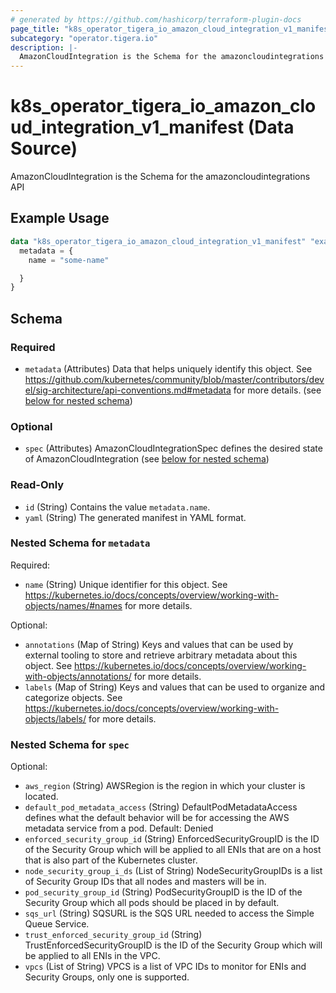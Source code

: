 ```yaml
---
# generated by https://github.com/hashicorp/terraform-plugin-docs
page_title: "k8s_operator_tigera_io_amazon_cloud_integration_v1_manifest Data Source - terraform-provider-k8s"
subcategory: "operator.tigera.io"
description: |-
  AmazonCloudIntegration is the Schema for the amazoncloudintegrations API
---
```


# k8s_operator_tigera_io_amazon_cloud_integration_v1_manifest (Data Source)

AmazonCloudIntegration is the Schema for the amazoncloudintegrations API

## Example Usage

```terraform
data "k8s_operator_tigera_io_amazon_cloud_integration_v1_manifest" "example" {
  metadata = {
    name = "some-name"

  }
}
```

<!-- schema generated by tfplugindocs -->
## Schema

### Required

- `metadata` (Attributes) Data that helps uniquely identify this object. See https://github.com/kubernetes/community/blob/master/contributors/devel/sig-architecture/api-conventions.md#metadata for more details. (see [below for nested schema](#nestedatt--metadata))

### Optional

- `spec` (Attributes) AmazonCloudIntegrationSpec defines the desired state of AmazonCloudIntegration (see [below for nested schema](#nestedatt--spec))

### Read-Only

- `id` (String) Contains the value `metadata.name`.
- `yaml` (String) The generated manifest in YAML format.

<a id="nestedatt--metadata"></a>
### Nested Schema for `metadata`

Required:

- `name` (String) Unique identifier for this object. See https://kubernetes.io/docs/concepts/overview/working-with-objects/names/#names for more details.

Optional:

- `annotations` (Map of String) Keys and values that can be used by external tooling to store and retrieve arbitrary metadata about this object. See https://kubernetes.io/docs/concepts/overview/working-with-objects/annotations/ for more details.
- `labels` (Map of String) Keys and values that can be used to organize and categorize objects. See https://kubernetes.io/docs/concepts/overview/working-with-objects/labels/ for more details.


<a id="nestedatt--spec"></a>
### Nested Schema for `spec`

Optional:

- `aws_region` (String) AWSRegion is the region in which your cluster is located.
- `default_pod_metadata_access` (String) DefaultPodMetadataAccess defines what the default behavior will be for accessing the AWS metadata service from a pod. Default: Denied
- `enforced_security_group_id` (String) EnforcedSecurityGroupID is the ID of the Security Group which will be applied to all ENIs that are on a host that is also part of the Kubernetes cluster.
- `node_security_group_i_ds` (List of String) NodeSecurityGroupIDs is a list of Security Group IDs that all nodes and masters will be in.
- `pod_security_group_id` (String) PodSecurityGroupID is the ID of the Security Group which all pods should be placed in by default.
- `sqs_url` (String) SQSURL is the SQS URL needed to access the Simple Queue Service.
- `trust_enforced_security_group_id` (String) TrustEnforcedSecurityGroupID is the ID of the Security Group which will be applied to all ENIs in the VPC.
- `vpcs` (List of String) VPCS is a list of VPC IDs to monitor for ENIs and Security Groups, only one is supported.
